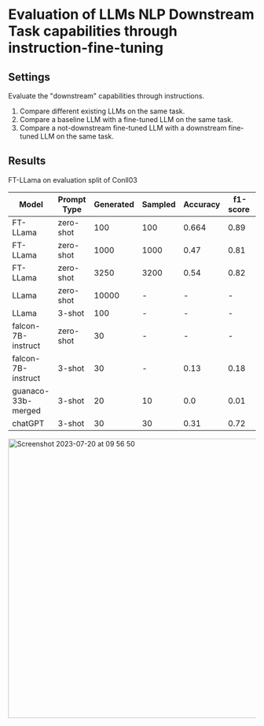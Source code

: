 # Evaluation of LLMs NLP Downstream Task capabilities through instruction-fine-tuning


## Settings

Evaluate the "downstream" capabilities through instructions.

1. Compare different existing LLMs on the same task.
2. Compare a baseline LLM with a fine-tuned LLM on the same task.
3. Compare a not-downstream fine-tuned LLM with a downstream fine-tuned LLM on the same task.



## Results

FT-LLama on evaluation split of Conll03

| Model | Prompt Type | Generated | Sampled | Accuracy | f1-score | 
| --- | --- | --- | --- | --- | --- |
| FT-LLama | zero-shot | 100  | 100 | 0.664 | 0.89 |
| FT-LLama | zero-shot | 1000 | 1000 | 0.47 | 0.81 |
| FT-LLama | zero-shot | 3250 | 3200 | 0.54 | 0.82 |
| LLama | zero-shot | 10000 | - | - | - |
| LLama | 3-shot | 100 | - | - | - |
| falcon-7B-instruct | zero-shot | 30 | - | - | - |
| falcon-7B-instruct | 3-shot | 30 | - | 0.13 | 0.18 |
| guanaco-33b-merged | 3-shot | 20 | 10 | 0.0 | 0.01 |
| chatGPT | 3-shot | 30 | 30 | 0.31 | 0.72|


<img width="568" alt="Screenshot 2023-07-20 at 09 56 50" src="https://github.com/flairNLP/ai-dataset-generator/assets/22773355/273c3dbf-1e8d-481e-9485-9cad4024aca4">

